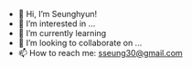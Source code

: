 - 👋 Hi, I’m Seunghyun!
- 👀 I’m interested in ...
- 🌱 I’m currently learning 
- 💞️ I’m looking to collaborate on ...
- 📫 How to reach me: sseung30@gmail.com

<!---
sseung30/sseung30 is a ✨ special ✨ repository because its `README.md` (this file) appears on your GitHub profile.
You can click the Preview link to take a look at your changes.
--->
